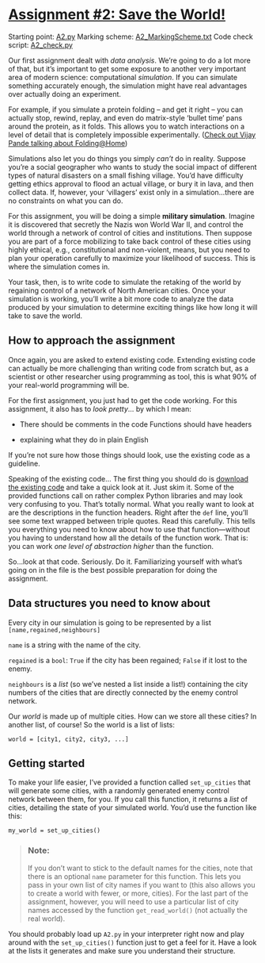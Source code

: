 # [Assignment #2: Save the World!](http://publish.uwo.ca/~rmoir3/asn2.html)

Starting point: [A2.py](A2.py)
Marking scheme: [A2_MarkingScheme.txt](A2_MarkingScheme.txt)
Code check script: [A2_check.py](A2_check.py)

Our first assignment dealt with _data analysis_. We’re going to do a lot more of that, but it’s important to get some exposure to another very important area of modern science: computational _simulation_. If you can simulate something accurately enough, the simulation might have real advantages over actually doing an experiment.

For example, if you simulate a protein folding – and get it right – you can actually stop, rewind, replay, and even do matrix-style ‘bullet time’ pans around the protein, as it folds. This allows you to watch interactions on a level of detail that is completely impossible experimentally. ([Check out Vijay Pande talking about Folding@Home](https://www.youtube.com/watch?v=Pjt1Q2ZZVjA))

Simulations also let you do things you simply _can’t_ do in reality. Suppose you’re a social geographer who wants to study the social impact of different types of natural disasters on a small fishing village. You’d have difficulty getting ethics approval to flood an actual village, or bury it in lava, and then collect data. If, however, your ‘villagers’ exist only in a simulation…there are no constraints on what you can do.

For this assignment, you will be doing a simple __military simulation__. Imagine it is discovered that secretly the Nazis won World War II, and control the world through a network of control of cities and institutions. Then suppose you are part of a force mobilizing to take back control of these cities using highly ethical, e.g., constitutional and non-violent, means, but you need to plan your operation carefully to maximize your likelihood of success. This is where the simulation comes in.

Your task, then, is to write code to simulate the retaking of the world by regaining control of a network of North American cities. Once your simulation is working, you’ll write a bit more code to analyze the data produced by your simulation to determine exciting things like how long it will take to save the world.

## How to approach the assignment
Once again, you are asked to extend existing code. Extending existing code can actually be more challenging than writing code from scratch but, as a scientist or other researcher using programming as tool, this is what 90% of your real-world programming will be.

For the first assignment, you just had to get the code working. For this assignment, it also has to *look pretty*… by which I mean:

- There should be comments in the code Functions should have headers

- explaining what they do in plain English

If you’re not sure how those things should look, use the existing code as a guideline.

Speaking of the existing code… The first thing you should do is [download the existing code](A2.py) and take a quick look at it. Just skim it. Some of the provided functions call on rather complex Python libraries and may look very confusing to you. That’s totally normal. What you really want to look at are the descriptions in the function headers. Right after the `def` line, you’ll see some text wrapped between triple quotes. Read this carefully. This tells you everything you need to know about how to use that function—without you having to understand how all the details of the function work. That is: you can work _one level of abstraction higher_ than the function.

So…look at that code. Seriously. Do it. Familiarizing yourself with what’s going on in the file is the best possible preparation for doing the assignment.

## Data structures you need to know about
Every city in our simulation is going to be represented by a list `[name,regained,neighbours]`

`name` is a string with the name of the city.

`regained` is a `bool`: `True` if the city has been regained; `False` if it lost to the enemy.

`neighbours` is a _list_ (so we’ve nested a list inside a list!) containing the city numbers of the cities that are directly connected by the enemy control network.

Our _world_ is made up of multiple cities. How can we store all these cities? In another list, of course! So the world is a list of lists:

```python3
world = [city1, city2, city3, ...]
```

## Getting started
To make your life easier, I’ve provided a function called `set_up_cities` that will generate some cities, with a randomly generated enemy control network between them, for you. If you call this function, it returns a _list_ of cities, detailing the state of your simulated world. You’d use the function like this:

```python3
my_world = set_up_cities()
```

> ### Note:
> If you don’t want to stick to the default names for the cities, note that there is an optional `name` parameter for this function. This lets you pass in your own list of city names if you want to (this also allows you to create a world with fewer, or more, cities). For the last part of the assignment, however, you will need to use a particular list of city names accessed by the function `get_read_world()` (not actually the real world).

You should probably load up `A2.py` in your interpreter right now and play around with the `set_up_cities()` function just to get a feel for it. Have a look at the lists it generates and make sure you understand their structure.